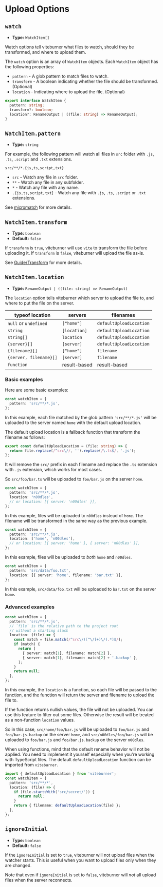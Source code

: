 # Upload Options

## `watch`

- **Type:** `WatchItem[]`

Watch options tell viteburner what files to watch, should they be transformed, and where to upload them.

The `watch` option is an array of `WatchItem` objects. Each `WatchItem` object has the following properties:

- `pattern` - A glob pattern to match files to watch.
- `transform` - A boolean indicating whether the file should be transformed. (Optional)
- `location` - Indicating where to upload the file. (Optional)

```ts
export interface WatchItem {
  pattern: string;
  transform?: boolean;
  location?: RenameOutput | ((file: string) => RenameOutput);
}
```

## `WatchItem.pattern`

- **Type:** `string`

For example, the following pattern will watch all files in `src` folder with `.js`, `.ts`, `.script` and `.txt` extensions.

```
src/**/*.{js,ts,script,txt}
```

- `src` - Watch any file in `src` folder.
- `**` - Watch any file in any subfolder.
- `*` - Watch any file with any name.
- `.{js,ts,script,txt}` - Watch any file with `.js`, `.ts`, `.script` or `.txt` extensions.

See [micromatch](https://github.com/micromatch/micromatch) for more details.

## `WatchItem.transform`

- **Type:** `boolean`
- **Default:** `false`

If `transform` is `true`, viteburner will use `vite` to transform the file before uploading it. If `transform` is `false`, viteburner will upload the file as-is.

See [Guide/Transform](../guide/transform.md) for more details.

## `WatchItem.location`

- **Type:** `RenameOutput | ((file: string) => RenameOutput)`

The `location` option tells viteburner which server to upload the file to, and where to put the file on the server.

| typeof location        | servers      | filenames               |
| ---------------------- | ------------ | ----------------------- |
| `null` or `undefined`  | `["home"]`   | `defaultUploadLocation` |
| `string`               | `[location]` | `defaultUploadLocation` |
| `string[]`             | `location`   | `defaultUploadLocation` |
| `{server}[]`           | `[server]`   | `defaultUploadLocation` |
| `{filename}[]`         | `["home"]`   | `filename`              |
| `{server, filename}[]` | `[server]`   | `filename`              |
| `function`             | result-based | result-based            |

### Basic examples

Here are some basic examples:

```ts
const watchItem = {
  pattern: 'src/**/*.js',
};
```

In this example, each file matched by the glob pattern `'src/**/*.js'` will be uploaded to the server named `home` with the default upload location.

The default upload location is a fallback function that transform the filename as follows:

```ts
export const defaultUploadLocation = (file: string) => {
  return file.replace(/^src\//, '').replace(/\.ts$/, '.js');
};
```

It will remove the `src/` prefix in each filename and replace the `.ts` extension with `.js` extension, which works for most cases.

So `src/foo/bar.ts` will be uploaded to `foo/bar.js` on the server `home`.

```ts
const watchItem = {
  pattern: 'src/**/*.js',
  location: 'n00dles',
  // or location: [{ server: 'n00dles' }],
};
```

In this example, files will be uploaded to `n00dles` instead of `home`. The filename will be transformed in the same way as the previous example.

```ts
const watchItem = {
  pattern: 'src/**/*.js',
  location: ['home', 'n00dles'],
  // or location: [{ server: 'home' }, { server: 'n00dles' }],
};
```

In this example, files will be uploaded to _both_ `home` and `n00dles`.

```ts
const watchItem = {
  pattern: 'src/data/foo.txt',
  location: [{ server: 'home', filename: 'bar.txt' }],
};
```

In this example, `src/data/foo.txt` will be uploaded to `bar.txt` on the server `home`.

### Advanced examples

```ts
const watchItem = {
  pattern: 'src/**/*.js',
  // `file` is the relative path to the project root
  // without a starting slash
  location: (file) => {
    const match = file.match(/^src\/([^\/]+)\/(.*)$/);
    if (match) {
      return [
        { server: match[1], filename: match[2] },
        { server: match[1], filename: match[2] + '.backup' },
      ];
    }
    return null;
  },
};
```

In this example, the `location` is a function, so each file will be passed to the function, and the function will return the server and filename to upload the file to.

If the function returns nullish values, the file will not be uploaded. You can use this feature to filter out some files. Otherwise the result will be treated as a non-function `location` values.

So in this case, `src/home/foo/bar.js` will be uploaded to `foo/bar.js` and `foo/bar.js.backup` on the server `home`, and `src/n00dles/foo/bar.js` will be uploaded to `foo/bar.js` and `foo/bar.js.backup` on the server `n00dles`.

When using functions, mind that the default rename behavior will not be applied. You need to implement it yourself especially when you're working with TypeScript files. The default `defaultUploadLocation` function can be imported from `viteburner`.

```ts
import { defaultUploadLocation } from 'viteburner';
const watchItem = {
  pattern: 'src/**/*',
  location: (file) => {
    if (file.startsWith('src/secret/')) {
      return null;
    }
    return { filename: defaultUploadLocation(file) };
  },
};
```

## `ignoreInitial`

- **Type:** `boolean`
- **Default:** `false`

If the `ignoreInitial` is set to `true`, viteburner will not upload files when the watcher starts. This is useful when you want to upload files only when they are changed.

Note that even if `ignoreInitial` is set to `false`, viteburner will _not_ all upload files when the server reconnects.
